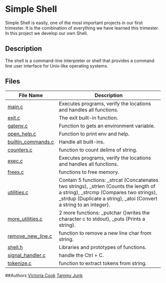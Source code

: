 # Simple Shell
Simple Shell is easily, one of the most important projects in our first trimester. It is the combination of everything we have learned this trimester. In this project we develop our own Shell.

## Description
The shell is a command-line interpreter or shell that provides a command line user interface for Unix-like operating systems. 

## Files

| **File Name** | **Description** |
| ------------- | --------------- |
| [main.c](https://github.com/acidicForest0413/holbertonschool-simple_shell/blob/master/main.c) | Executes programs, verify the locations and handles all functions. |
| [exit.c](https://github.com/acidicForest0413/holbertonschool-simple_shell/blob/master/exit.c) | The exit built-in function. |
| [gatenv.c](https://github.com/acidicForest0413/holbertonschool-simple_shell/blob/master/_gatenv.c) | Function to gets an environment variable. |
| [open_help.c](https://github.com/acidicForest0413/holbertonschool-simple_shell/blob/master/open_help.c) | Function to print env and help. |
| [builtin_commands.c](https://github.com/acidicForest0413/holbertonschool-simple_shell/blob/master/builtin_commands.c) | Handle all built-ins. |
| [counters.c](https://github.com/acidicForest0413/holbertonschool-simple_shell/blob/master/counters.c) | function to count delims of string. |
| [exec.c](https://github.com/acidicForest0413/holbertonschool-simple_shell/blob/master/exec.c) | Executes programs, verify the locations and handles all functions. |
| [frees.c](https://github.com/acidicForest0413/holbertonschool-simple_shell/blob/master/exec.c) | functions to free memory. |
| [utilities.c](https://github.com/acidicForest0413/holbertonschool-simple_shell/blob/master/utilities.c) | Contain 5 functions: _strcat (Concatenates two strings), _strlen (Counts the length of a string), _strcmp (Compares two strings), _strdup (Duplicate a string), _atoi (Convert a string to an integer). |
| [more_utilities.c](https://github.com/acidicForest0413/holbertonschool-simple_shell/blob/master/more_utilities.c) | 2 more functions: _putchar ()writes the character c to stdout), _puts (Prints a string). |
| [remove_new_line.c](https://github.com/acidicForest0413/holbertonschool-simple_shell/blob/master/remove_new_line.c) | function to remove a new line char from string. |
| [shell.h](https://github.com/acidicForest0413/holbertonschool-simple_shell/blob/master/shell.h) | Libraries and prototypes of functions. |
| [signal_handler.c](https://github.com/acidicForest0413/holbertonschool-simple_shell/blob/master/signal_handler.c) | 	handle the Ctrl + C. |
| [tokenize.c](https://github.com/acidicForest0413/holbertonschool-simple_shell/blob/master/tokenize.c) | function to extract tokens from string. |

##Authors
[Victoria Cook](5540@holbertonstudents.com)
[Tammy Junk](tamtam929@gmail.com)
